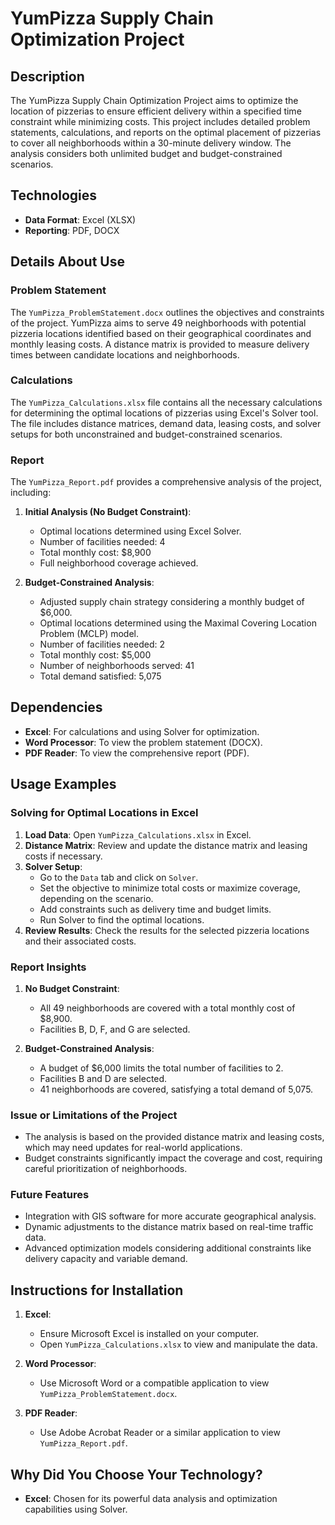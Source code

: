 
# YumPizza Supply Chain Optimization Project

## Description

The YumPizza Supply Chain Optimization Project aims to optimize the location of pizzerias to ensure efficient delivery within a specified time constraint while minimizing costs. This project includes detailed problem statements, calculations, and reports on the optimal placement of pizzerias to cover all neighborhoods within a 30-minute delivery window. The analysis considers both unlimited budget and budget-constrained scenarios.

## Technologies

- **Data Format**: Excel (XLSX)
- **Reporting**: PDF, DOCX

## Details About Use

### Problem Statement

The `YumPizza_ProblemStatement.docx` outlines the objectives and constraints of the project. YumPizza aims to serve 49 neighborhoods with potential pizzeria locations identified based on their geographical coordinates and monthly leasing costs. A distance matrix is provided to measure delivery times between candidate locations and neighborhoods.

### Calculations

The `YumPizza_Calculations.xlsx` file contains all the necessary calculations for determining the optimal locations of pizzerias using Excel's Solver tool. The file includes distance matrices, demand data, leasing costs, and solver setups for both unconstrained and budget-constrained scenarios.

### Report

The `YumPizza_Report.pdf` provides a comprehensive analysis of the project, including:

1. **Initial Analysis (No Budget Constraint)**:
   - Optimal locations determined using Excel Solver.
   - Number of facilities needed: 4
   - Total monthly cost: $8,900
   - Full neighborhood coverage achieved.

2. **Budget-Constrained Analysis**:
   - Adjusted supply chain strategy considering a monthly budget of $6,000.
   - Optimal locations determined using the Maximal Covering Location Problem (MCLP) model.
   - Number of facilities needed: 2
   - Total monthly cost: $5,000
   - Number of neighborhoods served: 41
   - Total demand satisfied: 5,075

## Dependencies

- **Excel**: For calculations and using Solver for optimization.
- **Word Processor**: To view the problem statement (DOCX).
- **PDF Reader**: To view the comprehensive report (PDF).

## Usage Examples

### Solving for Optimal Locations in Excel

1. **Load Data**: Open `YumPizza_Calculations.xlsx` in Excel.
2. **Distance Matrix**: Review and update the distance matrix and leasing costs if necessary.
3. **Solver Setup**:
   - Go to the `Data` tab and click on `Solver`.
   - Set the objective to minimize total costs or maximize coverage, depending on the scenario.
   - Add constraints such as delivery time and budget limits.
   - Run Solver to find the optimal locations.
4. **Review Results**: Check the results for the selected pizzeria locations and their associated costs.

### Report Insights

1. **No Budget Constraint**:
   - All 49 neighborhoods are covered with a total monthly cost of $8,900.
   - Facilities B, D, F, and G are selected.

2. **Budget-Constrained Analysis**:
   - A budget of $6,000 limits the total number of facilities to 2.
   - Facilities B and D are selected.
   - 41 neighborhoods are covered, satisfying a total demand of 5,075.

### Issue or Limitations of the Project

- The analysis is based on the provided distance matrix and leasing costs, which may need updates for real-world applications.
- Budget constraints significantly impact the coverage and cost, requiring careful prioritization of neighborhoods.

### Future Features

- Integration with GIS software for more accurate geographical analysis.
- Dynamic adjustments to the distance matrix based on real-time traffic data.
- Advanced optimization models considering additional constraints like delivery capacity and variable demand.

## Instructions for Installation

1. **Excel**:
   - Ensure Microsoft Excel is installed on your computer.
   - Open `YumPizza_Calculations.xlsx` to view and manipulate the data.

2. **Word Processor**:
   - Use Microsoft Word or a compatible application to view `YumPizza_ProblemStatement.docx`.

3. **PDF Reader**:
   - Use Adobe Acrobat Reader or a similar application to view `YumPizza_Report.pdf`.

## Why Did You Choose Your Technology?

- **Excel**: Chosen for its powerful data analysis and optimization capabilities using Solver.
